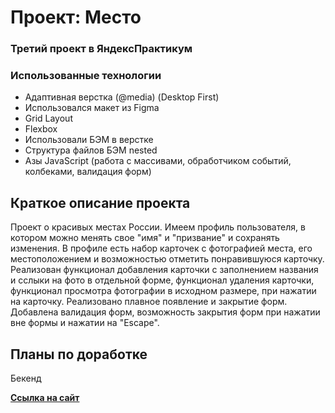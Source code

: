 # Проект: Место

### Третий проект в ЯндексПрактикум

### Использованные технологии
* Адаптивная верстка (@media) (Desktop First)
* Использовался макет из Figma
* Grid Layout
* Flexbox
* Использовали БЭМ в верстке
* Структура файлов БЭМ nested
* Азы JavaScript (работа с массивами, обработчиком событий, колбеками, валидация форм)

## Краткое описание проекта

Проект о красивых местах России.
Имеем профиль пользователя, в котором можно менять свое "имя" и "призвание" и сохранять изменения. В профиле есть набор карточек с фотографией места, его местоположением и возможностью отметить понравившуюся карточку. Реализован функционал добавления карточки с заполнением названия и сслыки на фото в отдельной форме, функционал удаления карточки, функционал просмотра фотографии в исходном размере, при нажатии на карточку. Реализовано плавное появление и закрытие форм.
Добавлена валидация форм, возможность закрытия форм при нажатии вне формы и нажатии на "Escape".

## Планы по доработке

Бекенд

**[Ссылка на сайт](https://serp123616512.github.io/mesto/)**
